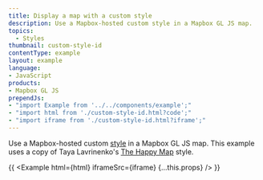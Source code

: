 ```yaml
---
title: Display a map with a custom style
description: Use a Mapbox-hosted custom style in a Mapbox GL JS map.
topics:
  - Styles
thumbnail: custom-style-id
contentType: example
layout: example
language:
- JavaScript
products:
- Mapbox GL JS
prependJs:
- "import Example from '../../components/example';"
- "import html from './custom-style-id.html?code';"
- "import iframe from './custom-style-id.html?iframe';"
---
```


Use a Mapbox-hosted custom [style](/help/glossary/style/) in a Mapbox GL JS map. This example uses a copy of Taya Lavrinenko's [The Happy Map](https://blog.mapbox.com/doh-making-a-simspons-inspired-map-with-expressions-86e633b61ede) style.

{{ <Example html={html} iframeSrc={iframe} {...this.props} /> }}

